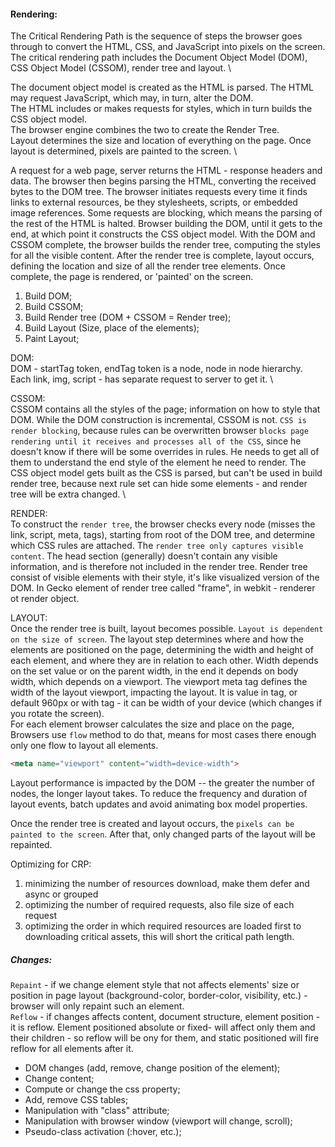 #### Rendering:
The Critical Rendering Path is the sequence of steps the browser goes through to convert the HTML, CSS, and JavaScript
into pixels on the screen. The critical rendering path includes the Document Object Model (DOM), CSS Object Model
(CSSOM), render tree and layout. \

The document object model is created as the HTML is parsed. The HTML may request JavaScript, which may, in turn, 
alter the DOM. \
The HTML includes or makes requests for styles, which in turn builds the CSS object model. \
The browser engine combines the two to create the Render Tree. \
Layout determines the size and location of everything on the page. Once layout is determined, pixels are painted to
the screen. \

A request for a web page, server returns the HTML - response headers and data. The browser then begins parsing the HTML,
converting the received bytes to the DOM tree. The browser initiates requests every time it finds links to external
resources, be they stylesheets, scripts, or embedded image references. Some requests are blocking, which means the
parsing of the rest of the HTML is halted. Browser building the DOM, until it gets to the end, at which point it 
constructs the CSS object model. With the DOM and CSSOM complete, the browser builds the render tree, computing
the styles for all the visible content. After the render tree is complete, layout occurs, defining the location and
size of all the render tree elements. Once complete, the page is rendered, or 'painted' on the screen.
1. Build DOM;
2. Build CSSOM;
3. Build Render tree (DOM + CSSOM = Render tree);
4. Build Layout (Size, place of the elements);
5. Paint Layout;

DOM: \
DOM - startTag token, endTag token is a node, node in node hierarchy. Each link, img, script - has separate request to
server to get it. \

CSSOM: \
CSSOM contains all the styles of the page; information on how to style that DOM. While the DOM construction is
incremental, CSSOM is not. `CSS is render blocking`, because rules can be overwritten browser `blocks page rendering
until it receives and processes all of the CSS`, since he doesn't know if there will be some overrides in rules. He 
needs to get all of them to understand the end style of the element he need to render.
The CSS object model gets built as the CSS is parsed, but can't be used in build render tree, because next rule set
can hide some elements - and render tree will be extra changed. \

RENDER: \
To construct the `render tree`, the browser checks every node (misses the link, script, meta, tags), starting from root
of the DOM tree, and determine which CSS rules are attached. The `render tree only captures visible content`. The head
section (generally) doesn't contain any visible information, and is therefore not included in the render tree. Render 
tree consist of visible elements with their style, it's like visualized version of the DOM. In Gecko element of render 
tree called "frame", in webkit - renderer ot render object.

LAYOUT: \
Once the render tree is built, layout becomes possible. `Layout is dependent on the size of screen`. The layout step
determines where and how the elements are positioned on the page, determining the width and height of each element,
and where they are in relation to each other. Width depends on the set value or on the parent width, in the end it 
depends on body width, which depends on a viewport. 
The viewport meta tag defines the width of the layout viewport, impacting the layout. It is value in tag, or default
960px or with tag - it can be width of your device (which changes if you rotate the screen). \
For each element browser calculates the size and place on the page, Browsers use `flow` method to do that, means for most
cases there enough only one flow to layout all elements.
```html
<meta name="viewport" content="width=device-width">
```
Layout performance is impacted by the DOM -- the greater the number of nodes, the longer layout takes. To reduce the
frequency and duration of layout events, batch updates and avoid animating box model properties.

Once the render tree is created and layout occurs, the `pixels can be painted to the screen`. After that, only changed
parts of the layout will be repainted.

Optimizing for CRP:
1) minimizing the number of resources download, make them defer and async or grouped
2) optimizing the number of required requests, also file size of each request
3) optimizing the order in which required resources are loaded first to downloading critical assets, this will short
the critical path length.

##### Changes:
`Repaint` - if we change element style that not affects elements' size or position in page layout (background-color, 
border-color, visibility, etc.) - browser will only repaint such an element. \
`Reflow` - if changes affects content, document structure, element position - it is reflow. Element positioned absolute
or fixed- will affect only them and their children - so reflow will be ony for them, and static positioned will fire reflow
for all elements after it. 
- DOM changes (add, remove, change position of the element);
- Change content;
- Compute or change the css property;
- Add, remove CSS tables;
- Manipulation with "class" attribute;
- Manipulation with browser window (viewport will change, scroll);
- Pseudo-class activation (:hover, etc.);

